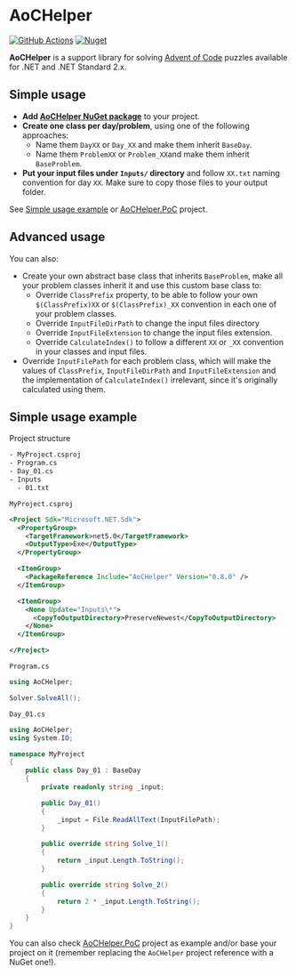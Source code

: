 # AoCHelper

[![GitHub Actions][githubactionslogo]][githubactionslink]
[![Nuget][nugetlogo]][nugetlink]

**AoCHelper** is a support library for solving [Advent of Code](https://adventofcode.com/) puzzles available for .NET and .NET Standard 2.x.

## Simple usage

- **Add [AoCHelper NuGet package](https://www.nuget.org/packages/AoCHelper/)** to your project.
- **Create one class per day/problem**, using one of the following approaches:
  - Name them `DayXX` or `Day_XX` and make them inherit `BaseDay`.
  - Name them `ProblemXX` or ``Problem_XX``and make them inherit `BaseProblem`.
- **Put your input files under `Inputs/` directory** and follow `XX.txt` naming convention for day `XX`. Make sure to copy those files to your output folder.

See [Simple usage example](Simple-usage-example) or [AoCHelper.PoC](https://github.com/eduherminio/AoCHelper/tree/master/src/AoCHelper.PoC) project.

## Advanced usage

You can also:

- Create your own abstract base class that inherits `BaseProblem`, make all your problem classes inherit it and use this custom base class to:
  - Override `ClassPrefix` property, to be able to follow your own `$(ClassPrefix)XX` or `$(ClassPrefix)_XX` convention in each one of your problem classes.
  - Override `InputFileDirPath` to change the input files directory
  - Override `InputFileExtension` to change the input files extension.
  - Override `CalculateIndex()` to follow a different `XX` or `_XX` convention in your classes and input files.
- Override `InputFilePath` for each problem class, which will make the values of `ClassPrefix`, `InputFileDirPath` and `InputFileExtension` and the implementation of `CalculateIndex()` irrelevant, since it's originally calculated using them.

## Simple usage example

Project structure

```bash
- MyProject.csproj
- Program.cs
- Day_01.cs
- Inputs
  - 01.txt
```

`MyProject.csproj`

```xml
<Project Sdk="Microsoft.NET.Sdk">
  <PropertyGroup>
    <TargetFramework>net5.0</TargetFramework>
    <OutputType>Exe</OutputType>
  </PropertyGroup>

  <ItemGroup>
    <PackageReference Include="AoCHelper" Version="0.8.0" />
  </ItemGroup>

  <ItemGroup>
    <None Update="Inputs\*">
      <CopyToOutputDirectory>PreserveNewest</CopyToOutputDirectory>
    </None>
  </ItemGroup>

</Project>
```

`Program.cs`

```csharp
using AoCHelper;

Solver.SolveAll();
```

`Day_01.cs`

```csharp
using AoCHelper;
using System.IO;

namespace MyProject
{
    public class Day_01 : BaseDay
    {
        private readonly string _input;

        public Day_01()
        {
            _input = File.ReadAllText(InputFilePath);
        }

        public override string Solve_1()
        {
            return _input.Length.ToString();
        }

        public override string Solve_2()
        {
            return 2 * _input.Length.ToString();
        }
    }
}
```

You can also check [AoCHelper.PoC](https://github.com/eduherminio/AoCHelper/tree/master/src/AoCHelper.PoC) project as example and/or base your  project on it (remember replacing the `AoCHelper` project reference with a NuGet one!).

[githubactionslogo]: https://github.com/eduherminio/AoCHelper/workflows/CI/badge.svg
[githubactionslink]: https://github.com/eduherminio/AoCHelper/actions?query=workflow%3ACI
[nugetlogo]: https://img.shields.io/nuget/v/AocHelper.svg?style=flat-square&label=nuget
[nugetlink]: https://www.nuget.org/packages/AocHelper
